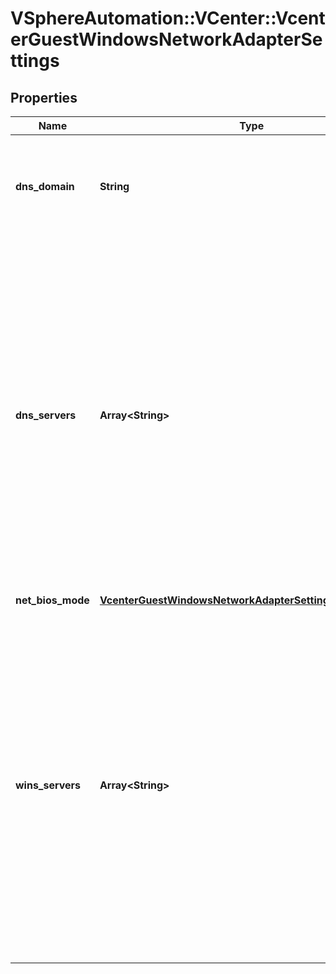 # VSphereAutomation::VCenter::VcenterGuestWindowsNetworkAdapterSettings

## Properties
Name | Type | Description | Notes
------------ | ------------- | ------------- | -------------
**dns_domain** | **String** | A DNS domain suffix such as vmware.com. If unset, no DNS domain is set. | [optional] 
**dns_servers** | **Array&lt;String&gt;** | A list of server IP addresses to use for DNS lookup in a Windows guest operating system.   These servers should be specified in the order of preference. If this list is not empty, and if a DHCP IP address is used, then these settings override the DHCP settings.  If unset, no DNS servers are set. | [optional] 
**net_bios_mode** | [**VcenterGuestWindowsNetworkAdapterSettingsNetBIOSMode**](VcenterGuestWindowsNetworkAdapterSettingsNetBIOSMode.md) |  | [optional] 
**wins_servers** | **Array&lt;String&gt;** | List of WINS Servers to set for the Windows guest operating system. A Maximum of two IP addresses can be specified in this list. The first IP address will be set as the primary WINS server. The second IP address will be set as the secondary WINS server. If unset, no WINS Servers are set. | [optional] 


